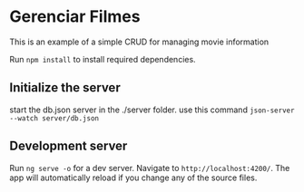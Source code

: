 # Gerenciar Filmes

This is an example of a simple CRUD for managing movie information


Run `npm install` to install required dependencies.

## Initialize the server

start the db.json server in the ./server folder. use this command `json-server --watch server/db.json`

## Development server

Run `ng serve -o` for a dev server. Navigate to `http://localhost:4200/`. The app will automatically reload if you change any of the source files.


